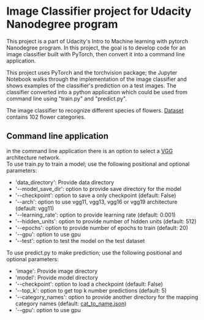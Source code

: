 # Image Classifier project for Udacity Nanodegree program

This project is a part of Udacity's Intro to Machine learning with pytorch Nanodegree program. In this project, the goal is to develop code for 
an image classifier built with PyTorch, then convert it into a command line application.

This project uses PyTorch and the torchvision package; the Jupyter Notebook walks through the implementation of the 
image classifier and shows examples of the classifier's prediction on a test images. The classifier converted into a python 
application which could be used from command line using "train.py" and "predict.py".

The image classifier to recognize different species of flowers. [Dataset](http://www.robots.ox.ac.uk/~vgg/data/flowers/102/index.html) 
contains 102 flower categories.

## Command line application
in the command line application there is an option to select a [VGG](https://pytorch.org/hub/pytorch_vision_vgg) architecture network.\
To use train.py to train a model; use the following positional and optional parameters:
- 'data_directory': Provide data directory
- '--model_save_dir': option to provide save directory for the model
- '--checkpoint': option to save a only checkpoint (default: False)
- '--arch': option to use vgg11, vgg13, vgg16 or vgg19 architecture (default: vgg11)
- '--learning_rate': option to provide learning rate (default: 0.001)
- '--hidden_units': option to provide number of hidden units (default: 512)
- '--epochs': option to provide number of epochs to train (default: 20)
- '--gpu': option to use gpu
- '--test': option to test the model on the test dataset

To use predict.py to make prediction; use the following positional and optional parameters:
- 'image': Provide image directory
- 'model': Provide model directory
- '--checkpoint': option to load a checkpoint (default: False)
- '--top_k': option to get top k number predictions (default: 5)
- '--category_names': option to provide another directory for the mapping category names (default: [cat_to_name.json](cat_to_name.json))
- '--gpu': option to use gpu
